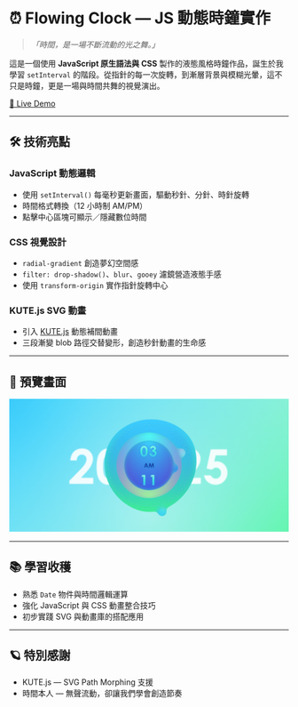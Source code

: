# ⏰ Flowing Clock — JS 動態時鐘實作

> _「時間，是一場不斷流動的光之舞。」_

這是一個使用 **JavaScript 原生語法與 CSS** 製作的液態風格時鐘作品，誕生於我學習 `setInterval` 的階段。從指針的每一次旋轉，到漸層背景與模糊光暈，這不只是時鐘，更是一場與時間共舞的視覺演出。

[🔗 Live Demo](http://homershie.com/flowing_clock/)

---

## 🛠 技術亮點

### JavaScript 動態邏輯

- 使用 `setInterval()` 每毫秒更新畫面，驅動秒針、分針、時針旋轉
- 時間格式轉換（12 小時制 AM/PM）
- 點擊中心區塊可顯示／隱藏數位時間

### CSS 視覺設計

- `radial-gradient` 創造夢幻空間感
- `filter: drop-shadow()`、`blur`、`gooey` 濾鏡營造液態手感
- 使用 `transform-origin` 實作指針旋轉中心

### KUTE.js SVG 動畫

- 引入 [KUTE.js](https://thednp.github.io/kute.js/) 動態補間動畫
- 三段漸變 blob 路徑交替變形，創造秒針動畫的生命感

---

## 📸 預覽畫面

![預覽畫面](./images/screenshot.png)

---

## 📚 學習收穫

- 熟悉 `Date` 物件與時間邏輯運算
- 強化 JavaScript 與 CSS 動畫整合技巧
- 初步實踐 SVG 與動畫庫的搭配應用

---

## 🪐 特別感謝

- KUTE.js — SVG Path Morphing 支援
- 時間本人 — 無聲流動，卻讓我們學會創造節奏
